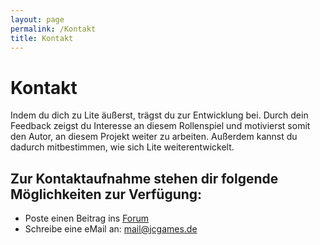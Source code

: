```yaml
---
layout: page
permalink: /Kontakt
title: Kontakt
---
```


# Kontakt

Indem du dich zu Lite äußerst, trägst du zur Entwicklung bei. Durch dein Feedback zeigst du Interesse an diesem Rollenspiel und motivierst somit den Autor, an diesem Projekt weiter zu arbeiten. Außerdem kannst du dadurch mitbestimmen, wie sich Lite weiterentwickelt.

## Zur Kontaktaufnahme stehen dir folgende Möglichkeiten zur Verfügung:

- Poste einen Beitrag ins [Forum](http://tanelorn.net/index.php/board,225.0.html)
- Schreibe eine eMail an: [mail@jcgames.de](mailto:mail@jcgames.de)
